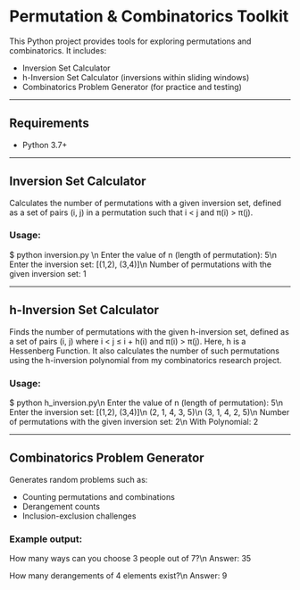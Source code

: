 # Permutation & Combinatorics Toolkit

This Python project provides tools for exploring permutations and combinatorics. It includes:

- Inversion Set Calculator
- h-Inversion Set Calculator (inversions within sliding windows)
- Combinatorics Problem Generator (for practice and testing)

---

## Requirements

- Python 3.7+

---

## Inversion Set Calculator

Calculates the number of permutations with a given inversion set, defined as a set of pairs (i, j) in a permutation such that i < j and π(i) > π(j).

### Usage:
$ python inversion.py \n
Enter the value of n (length of permutation): 5\n
Enter the inversion set: [(1,2), (3,4)]\n
Number of permutations with the given inversion set: 1

---

## h-Inversion Set Calculator

Finds the number of permutations with the given h-inversion set, defined as a set of pairs (i, j) where i < j ≤ i + h(i) and π(i) > π(j). Here, h is a Hessenberg Function. It also calculates the number of such permutations using the h-inversion polynomial from my combinatorics research project. 

### Usage:
$ python h_inversion.py\n
Enter the value of n (length of permutation): 5\n
Enter the inversion set: [(1,2), (3,4)]\n
(2, 1, 4, 3, 5)\n
(3, 1, 4, 2, 5)\n
Number of permutations with the given inversion set: 2\n
With Polynomial: 2

---

## Combinatorics Problem Generator

Generates random problems such as:

- Counting permutations and combinations
- Derangement counts
- Inclusion-exclusion challenges

### Example output:
How many ways can you choose 3 people out of 7?\n
Answer: 35

How many derangements of 4 elements exist?\n
Answer: 9
